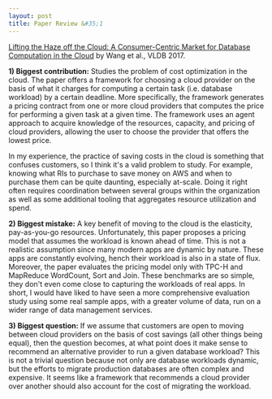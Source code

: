 ```yaml
---
layout: post
title: Paper Review &#35;1
---
```


<a href="http://www.vldb.org/pvldb/vol10/p373-wang.pdf">Lifting the Haze off the Cloud: A Consumer-Centric Market for Database Computation in the Cloud</a> by Wang et al., VLDB 2017. 

<!--more-->

**1) Biggest contribution:** Studies the problem of cost optimization in the cloud. The paper offers a framework for choosing a cloud provider on the basis of what it charges for computing a certain task (i.e. database workload) by a certain deadline. More specifically, the framework generates a pricing contract from one or more cloud providers that computes the price for performing a given task at a given time. The framework uses an agent approach to acquire knowledge of the resources, capacity, and pricing of cloud providers, allowing the user to choose the provider that offers the lowest price. 

In my experience, the practice of saving costs in the cloud is something that confuses customers, so I think it's a valid problem to study. For example, knowing what RIs to purchase to save money on AWS and when to purchase them can be quite daunting, especially at-scale. Doing it right often requires coordination between several groups within the organization as well as some additional tooling that aggregates resource utilization and spend. 

**2) Biggest mistake:** A key benefit of moving to the cloud is the elasticity, pay-as-you-go resources. Unfortunately, this paper proposes a pricing model that assumes the workload is known ahead of time. This is not a realistic assumption since many modern apps are dynamic by nature. These apps are constantly evolving, hench their workload is also in a state of flux. Moreover, the paper evaluates the pricing model only with TPC-H and MapReduce WordCount, Sort and Join. These benchmarks are so simple, they don't even come close to capturing the workloads of real apps. In short, I would have liked to have seen a more comprehensive evaluation study using some real sample apps, with a greater volume of data, run on a wider range of data management services. 

**3) Biggest question:** If we assume that customers are open to moving between cloud providers on the basis of cost savings (all other things being equal), then the question becomes, at what point does it make sense to recommend an alternative provider to run a given database workload? This is not a trivial question because not only are database workloads dynamic, but the efforts to migrate production databases are often complex and expensive. It seems like a framework that recommends a cloud provider over another should also account for the cost of migrating the workload. 